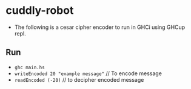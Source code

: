 # cuddly-robot

- The following is a cesar cipher encoder to run in GHCi using GHCup repl. 

## Run

- `ghc main.hs`
- `writeEncoded 20 "example message"` // To encode message
- `readEncoded (-20)` // to decipher encoded message



